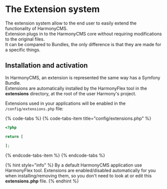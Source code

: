 # The Extension system

The extension system allow to the end user to easily extend the functionality of HarmonyCMS.  
Extension plugs in to the HarmonyCMS core without requiring modifications to the original files.  
It can be compared to Bundles, the only difference is that they are made for a specific things.

## Installation and activation

In HarmonyCMS, an extension is represented the same way has a Symfony Bundle.  
Extensions are automatically installed by the HarmonyFlex tool in the **extensions** directory, at the root of the user Harmony's project.

Extensions used in your applications will be enabled in the `/config/extensions.php` file:

{% code-tabs %}
{% code-tabs-item title="config/extensions.php" %}
```php
<?php

return [
    
];
```
{% endcode-tabs-item %}
{% endcode-tabs %}

{% hint style="info" %}
By a default HarmonyCMS application use HarmonyFlex tool. Extensions are enabled/disabled automatically for you when installing/removing them, so you don't need to look at or edit this **extensions.php** file.
{% endhint %}

